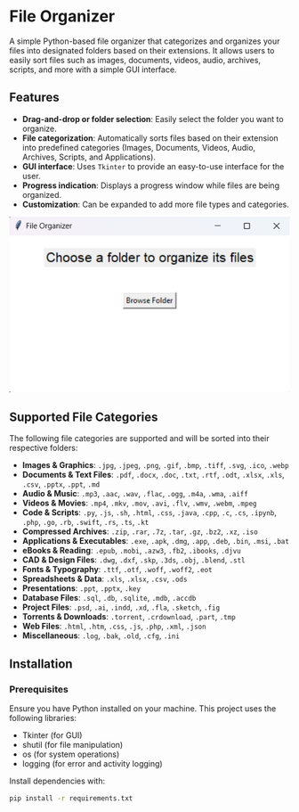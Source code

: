 # File Organizer

A simple Python-based file organizer that categorizes and organizes your files into designated folders based on their extensions. It allows users to easily sort files such as images, documents, videos, audio, archives, scripts, and more with a simple GUI interface.

## Features

- **Drag-and-drop or folder selection**: Easily select the folder you want to organize.
- **File categorization**: Automatically sorts files based on their extension into predefined categories (Images, Documents, Videos, Audio, Archives, Scripts, and Applications).
- **GUI interface**: Uses `Tkinter` to provide an easy-to-use interface for the user.
- **Progress indication**: Displays a progress window while files are being organized.
- **Customization**: Can be expanded to add more file types and categories.

![App Screenshot](images/Screenshot.png)

## Supported File Categories

The following file categories are supported and will be sorted into their respective folders:

- **Images & Graphics**: `.jpg`, `.jpeg`, `.png`, `.gif`, `.bmp`, `.tiff`, `.svg`, `.ico`, `.webp`
- **Documents & Text Files**: `.pdf`, `.docx`, `.doc`, `.txt`, `.rtf`, `.odt`, `.xlsx`, `.xls`, `.csv`, `.pptx`, `.ppt`, `.md`
- **Audio & Music**: `.mp3`, `.aac`, `.wav`, `.flac`, `.ogg`, `.m4a`, `.wma`, `.aiff`
- **Videos & Movies**: `.mp4`, `.mkv`, `.mov`, `.avi`, `.flv`, `.wmv`, `.webm`, `.mpeg`
- **Code & Scripts**: `.py`, `.js`, `.sh`, `.html`, `.css`, `.java`, `.cpp`, `.c`, `.cs`, `.ipynb`, `.php`, `.go`, `.rb`, `.swift`, `.rs`, `.ts`, `.kt`
- **Compressed Archives**: `.zip`, `.rar`, `.7z`, `.tar`, `.gz`, `.bz2`, `.xz`, `.iso`
- **Applications & Executables**: `.exe`, `.apk`, `.dmg`, `.app`, `.deb`, `.bin`, `.msi`, `.bat`
- **eBooks & Reading**: `.epub`, `.mobi`, `.azw3`, `.fb2`, `.ibooks`, `.djvu`
- **CAD & Design Files**: `.dwg`, `.dxf`, `.skp`, `.3ds`, `.obj`, `.blend`, `.stl`
- **Fonts & Typography**: `.ttf`, `.otf`, `.woff`, `.woff2`, `.eot`
- **Spreadsheets & Data**: `.xls`, `.xlsx`, `.csv`, `.ods`
- **Presentations**: `.ppt`, `.pptx`, `.key`
- **Database Files**: `.sql`, `.db`, `.sqlite`, `.mdb`, `.accdb`
- **Project Files**: `.psd`, `.ai`, `.indd`, `.xd`, `.fla`, `.sketch`, `.fig`
- **Torrents & Downloads**: `.torrent`, `.crdownload`, `.part`, `.tmp`
- **Web Files**: `.html`, `.htm`, `.css`, `.js`, `.php`, `.xml`, `.json`
- **Miscellaneous**: `.log`, `.bak`, `.old`, `.cfg`, `.ini`

## Installation

### Prerequisites

Ensure you have Python installed on your machine. This project uses the following libraries:

- Tkinter (for GUI)
- shutil (for file manipulation)
- os (for system operations)
- logging (for error and activity logging)

Install dependencies with:

```bash
pip install -r requirements.txt
